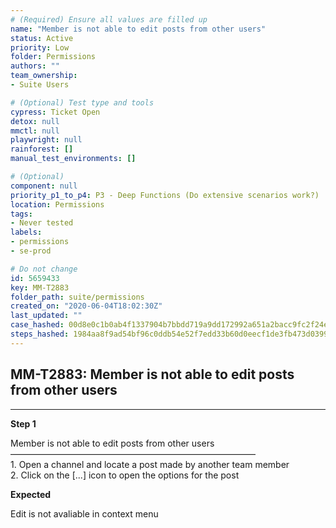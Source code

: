 ```yaml
---
# (Required) Ensure all values are filled up
name: "Member is not able to edit posts from other users"
status: Active
priority: Low
folder: Permissions
authors: ""
team_ownership: 
- Suite Users

# (Optional) Test type and tools
cypress: Ticket Open
detox: null
mmctl: null
playwright: null
rainforest: []
manual_test_environments: []

# (Optional)
component: null
priority_p1_to_p4: P3 - Deep Functions (Do extensive scenarios work?)
location: Permissions
tags: 
- Never tested
labels: 
- permissions
- se-prod

# Do not change
id: 5659433
key: MM-T2883
folder_path: suite/permissions
created_on: "2020-06-04T18:02:30Z"
last_updated: ""
case_hashed: 00d8e0c1b0ab4f1337904b7bbdd719a9dd172992a651a2bacc9fc2f24ef1d1ec884352573400e08f936c94d319f17575
steps_hashed: 1984aa8f9ad54bf96c0ddb54e52f7edd33b60d0eecf1de3fb473d0399b42a4ba47f77c9f004841d80861c6a9aa20f272
---
```


## MM-T2883: Member is not able to edit posts from other users

---

**Step 1**

Member is not able to edit posts from other users\
————————————————————————————\
1\. Open a channel and locate a post made by another team member\
2\. Click on the \[...] icon to open the options for the post

**Expected**

Edit is not avaliable in context menu
